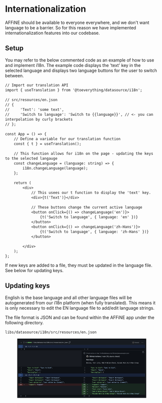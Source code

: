 # Internationalization

AFFiNE should be available to everyone everywhere, and we don't want language to be a barrier. So for this reason we have implemented internationalization features into our codebase.

## Setup

You may refer to the below commented code as an example of how to use and implement i18n. The example code displays the 'text' key in the selected language and displays two language buttons for the user to switch between.

```
// Import our translation API
import { useTranslation } from '@toeverything/datasource/i18n';

// src/resources/en.json
// {
//     'Text': 'some text',
//     'Switch to language': 'Switch to {{language}}', // <- you can interpolation by curly brackets
// };

const App = () => {
    // Define a variable for our translation function
    const { t } = useTranslation();

    // This function allows for i18n on the page - updating the keys to the selected langauge
    const changeLanguage = (language: string) => {
        i18n.changeLanguage(language);
    };

    return (
        <div>
            // This usees our t function to display the 'text' key.
            <div>{t('Text')}</div>

            // These buttons change the current active language
            <button onClick={() => changeLanguage('en')}>
                {t('Switch to language', { language: 'en' })}
            </button>
            <button onClick={() => changeLanguage('zh-Hans')}>
                {t('Switch to language', { language: 'zh-Hans' })}
            </button>
            
        </div>
    );
};
```

If new keys are added to a file, they must be updated in the language file. See below for updating keys.

##  Updating keys

English is the base language and all other language files will be autogenerated from our i18n platform (when fully translated).
This means it is only necessary to edit the EN language file to add/edit language strings.

The file format is JSON and can be found within the AFFiNE app under the following directory.
```
libs/datasource/i18n/src/resources/en.json
```

<figure><img src="../../.gitbook/assets/developer-docs_contributions_internationalization_keys.png" alt=""><figcaption></figcaption></figure>
